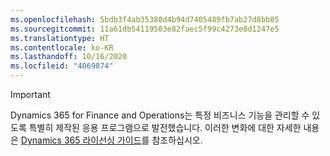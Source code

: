 ```yaml
---
ms.openlocfilehash: 5bdb3f4ab35380d4b94d7405489fb7ab27d8bb85
ms.sourcegitcommit: 11a61db54119503e82faec5f99c4273e8d1247e5
ms.translationtype: HT
ms.contentlocale: ko-KR
ms.lasthandoff: 10/16/2020
ms.locfileid: "4069874"
---
```

> [!IMPORTANT]
> Dynamics 365 for Finance and Operations는 특정 비즈니스 기능을 관리할 수 있도록 특별히 제작된 응용 프로그램으로 발전했습니다. 이러한 변화에 대한 자세한 내용은 [Dynamics 365 라이선싱 가이드](https://mbs.microsoft.com/Files/public/365/Dynamics365LicensingGuide.pdf)를 참조하십시오.
 

